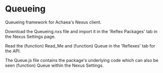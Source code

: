 # Queueing
Queueing framework for Achaea's Nexus client.

Download the Queueing.nxs file and import it in the 'Reflex Packages' tab in the Nexus Settings page.

Read the (function) Read_Me and (function) Queue in the 'Reflexes' tab for the API.

The Queue.js file contains the package's underlying code which can also be seen (function) Queue within the Nexus Settings.
